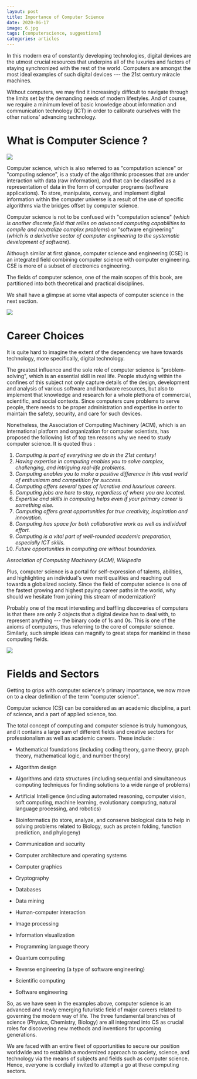 ```yaml
---
layout: post
title: Importance of Computer Science
date: 2020-06-17
image: 6.jpg
tags: [computerscience, suggestions]
categories: articles
---
```

In this modern era of constantly developing technologies, digital devices are the utmost crucial resources that underpins all of the luxuries and factors of staying synchronized with the rest of the world. Computers are amongst the most ideal examples of such digital devices --- the 21st century miracle machines.

Without computers, we may find it increasingly difficult to navigate through the limits set by the demanding needs of modern lifestyles. And of course, we require a minimum level of basic knowledge about information and communication technology (ICT) in order to calibrate ourselves with the other nations' advancing technology.

What is Computer Science ?
==========================

![](https://miro.medium.com/max/875/1*M8_a-WDEeR90OFd7E0nnxg.png)

Computer science, which is also referred to as "computation science" or "computing science", is a study of the algorithmic processes that are under interaction with data (raw information), and that can be classified as a representation of data in the form of computer programs (software applications). To store, manipulate, convey, and implement digital information within the computer universe is a result of the use of specific algorithms via the bridges offset by computer science.

Computer science is not to be confused with "computation science" (*which is another discrete field that relies on advanced computing capabilities to compile and neutralize complex problems*) or "software engineering" (*which is a derivative sector of computer engineering to the systematic development of software*).

Although similar at first glance, computer science and engineering (CSE) is an integrated field combining computer science with computer engineering. CSE is more of a subset of electronics engineering.

The fields of computer science, one of the main scopes of this book, are partitioned into both theoretical and practical disciplines.

We shall have a glimpse at some vital aspects of computer science in the next section.


![](https://miro.medium.com/max/875/0*1f3argGOj26nB5yy)

Career Choices
==============

It is quite hard to imagine the extent of the dependency we have towards technology, more specifically, digital technology.

The greatest influence and the sole role of computer science is "problem-solving", which is an essential skill in real life. People studying within the confines of this subject not only capture details of the design, development and analysis of various software and hardware resources, but also to implement that knowledge and research for a whole plethora of commercial, scientific, and social contexts. Since computers cure problems to serve people, there needs to be proper administration and expertise in order to maintain the safety, security, and care for such devices.

Nonetheless, the Association of Computing Machinery (ACM), which is an international platform and organization for computer scientists, has proposed the following list of top ten reasons why we need to study computer science. It is quoted thus :

1.  *Computing is part of everything we do in the 21st century!*
2.  *Having expertise in computing enables you to solve complex, challenging, and intriguing real-life problems.*
3.  *Computing enables you to make a positive difference in this vast world of enthusiasm and competition for success.*
4.  *Computing offers several types of lucrative and luxurious careers.*
5.  *Computing jobs are here to stay, regardless of where you are located.*
6.  *Expertise and skills in computing helps even if your primary career is something else.*
7.  *Computing offers great opportunities for true creativity, inspiration and innovation.*
8.  *Computing has space for both collaborative work as well as individual effort.*
9.  *Computing is a vital part of well-rounded academic preparation, especially ICT skills.*
10. *Future opportunities in computing are without boundaries.*

*Association of Computing Machinery (ACM), Wikipedia*

Plus, computer science is a portal for self-expression of talents, abilities, and highlighting an individual's own merit qualities and reaching out towards a globalized society. Since the field of computer science is one of the fastest growing and highest paying career paths in the world, why should we hesitate from joining this stream of modernization?

Probably one of the most interesting and baffling discoveries of computers is that there are only 2 objects that a digital device has to deal with, to represent anything --- the binary code of 1s and 0s. This is one of the axioms of computers, thus referring to the core of computer science. Similarly, such simple ideas can magnify to great steps for mankind in these computing fields.

![](https://miro.medium.com/max/875/0*QJ1f_hZE0T-Gfbe3)

Fields and Sectors
==================

Getting to grips with computer science's primary importance, we now move on to a clear definition of the term "computer science".

Computer science (CS) can be considered as an academic discipline, a part of science, and a part of applied science, too.

The total concept of computing and computer science is truly humongous, and it contains a large sum of different fields and creative sectors for professionalism as well as academic careers. These include :

- Mathematical foundations (including coding theory, game theory, graph theory, mathematical logic, and number theory)

- Algorithm design

- Algorithms and data structures (including sequential and simultaneous computing techniques for finding solutions to a wide range of problems)

- Artificial Intelligence (including automated reasoning, computer vision, soft computing, machine learning, evolutionary computing, natural language processing, and robotics)

- Bioinformatics (to store, analyze, and conserve biological data to help in solving problems related to Biology, such as protein folding, function prediction, and phylogeny)

- Communication and security

- Computer architecture and operating systems

- Computer graphics

- Cryptography

- Databases

- Data mining

- Human-computer interaction

- Image processing

- Information visualization

- Programming language theory

- Quantum computing

- Reverse engineering (a type of software engineering)

- Scientific computing

- Software engineering

So, as we have seen in the examples above, computer science is an advanced and newly emerging futuristic field of major careers related to governing the modern way of life. The three fundamental branches of science (Physics, Chemistry, Biology) are all integrated into CS as crucial roles for discovering new methods and inventions for upcoming generations.

We are faced with an entire fleet of opportunities to secure our position worldwide and to establish a modernized approach to society, science, and technology via the means of subjects and fields such as computer science. Hence, everyone is cordially invited to attempt a go at these computing sectors.
